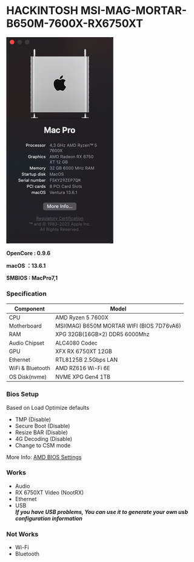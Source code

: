 # HACKINTOSH MSI-MAG-MORTAR-B650M-7600X-RX6750XT

![macOS](images/macos.png)

**OpenCore : 0.9.6**

**macOS ：13.6.1**

**SMBIOS : MacPro7,1**

### Specification

| **Component**    | **Model**                  |
| ---------------- | -------------------------- |
| CPU              | AMD Ryzen 5 7600X               |
| Motherboard      | MSI(MAG) B650M MORTAR WIFI (BIOS 7D76vA6) |
| RAM              | XPG 32GB(16GB×2) DDR5 6000Mhz |
| Audio Chipset    | ALC4080 Codec                  |
| GPU              | XFX RX 6750XT 12GB              |
| Ethernet         | RTL8125B 2.5Gbps LAN            |
| WiFi & Bluetooth | AMD RZ616 Wi-Fi 6E         |
| OS Disk(nvme)    | NVME XPG Gen4 1TB            |

### Bios Setup

  Based on Load Optimize defaults

- TMP (Disable)
- Secure Boot (Disable)
- Resize BAR (Disable)
- 4G Decoding (Disable)
- Change to CSM mode

More Info: [AMD BIOS Settings](https://dortania.github.io/OpenCore-Install-Guide/AMD/zen.html#amd-bios-settings)

### Works

- Audio
- RX 6750XT Video (NootRX)
- Ethernet
- USB  
  ***If you have USB problems, You can use it to generate your own usb configuration information***

### Not Works

- Wi-Fi
- Bluetooth
